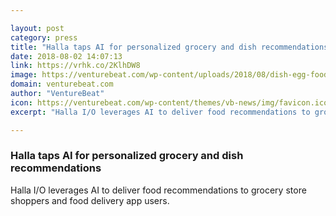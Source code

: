 ```yaml
---

layout: post
category: press
title: "Halla taps AI for personalized grocery and dish recommendations"
date: 2018-08-02 14:07:13
link: https://vrhk.co/2KlhDW8
image: https://venturebeat.com/wp-content/uploads/2018/08/dish-egg-food-54455.jpg?fit=1500%2C900&strip=all
domain: venturebeat.com
author: "VentureBeat"
icon: https://venturebeat.com/wp-content/themes/vb-news/img/favicon.ico
excerpt: "Halla I/O leverages AI to deliver food recommendations to grocery store shoppers and food delivery app users."

---
```


### Halla taps AI for personalized grocery and dish recommendations

Halla I/O leverages AI to deliver food recommendations to grocery store shoppers and food delivery app users.